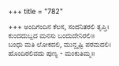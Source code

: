 +++
title = "782"

+++
ಅಂದಿಗಂದಿನ ಕೆಲಸ, ಸಂದನಿತರಲಿ ತೃಪ್ತಿ।  
ಕುಂದದುಬ್ಬದ ಮನಸು ಬಂದುದೇನಿರಲಿ॥  
ಬಂಧು ಮತಿ ಲೋಕದಲಿ, ಮುನ್ದೃಷ್ಟಿ ಪರಮದಲಿ।  
ಹೊಂದಿರಲಿವದು ಪುಣ್ಯ - ಮಂಕುತಿಮ್ಮ॥  
